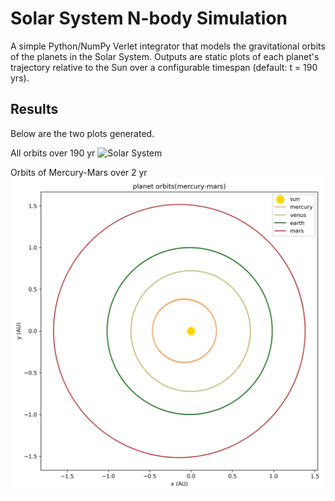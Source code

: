 # Solar System N-body Simulation
A simple Python/NumPy Verlet integrator that models the gravitational orbits of the planets in the Solar System. Outputs are static plots of each planet's trajectory relative to the Sun over a configurable timespan (default: t = 190 yrs).

## Results
Below are the two plots generated.

All orbits over 190 yr
![Solar System](planet_new.jpg)

Orbits of Mercury-Mars over 2 yr
![Inner Planets](planet_inner.jpg)
